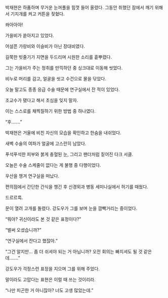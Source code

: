 박재현은 하품하며 무거운 눈꺼풀을 힘껏 들어 올렸다. 그동안 취했던 잠에서 깨기 위해서 기지개를 켜고 커튼을 젖혔다.

쏴아아아!

가을비가 쏟아지고 있었다.

어설픈 가랑비와 이슬비가 아닌 장대비였다.

길쭉한 빗줄기가 지면을 두드리며 시원한 소리를 흩뿌렸다.

그는 가을비가 주는 정취를 만끽하던 중 싱크대로 이동해 씻었다.

비누로 머리를 감고, 얼굴을 씻고 수건으로 물을 닦았다.

오늘 말고도 종종 응급 수술 때문에 연구실에서 잔 적이 있었다.

조교수가 됐다고 해서 초심을 잊지 말자.

이는 스스로를 채찍질하기 위한 방법 중 하나였다.

“후…….”

박재현은 거울에 비친 자신의 모습을 확인하고 한숨을 내쉬었다.

새벽 수술의 여파가 얼굴에 고스란히 남았다.

푸석푸석한 피부와 붉게 충혈된 눈, 그리고 팬더처럼 짙어진 다크 서클.

오늘은 수술 스케줄이 없다는 게 불행 중 다행이었다.

우산을 챙겨 연구실을 떠났다.

편의점에서 간단한 간식을 챙긴 후 신경외과 병동 세미나실에서 허기를 때웠다.

드르르륵.

문이 열려 고개를 돌렸다. 강도우가 그를 보며 눈을 깜빡거리는 중이었다.

“뭐야? 귀신이라도 본 것 같은 표정이다?”

“벌써 오셨습니까?”

“연구실에서 잔다고 했잖아.”

“그건 알지만… 좀 더 쉬셔야 되는 거 아닙니까? 오전 회의는 빠지셔도 될 것 같은데…….”

강도우가 걱정스런 표정을 지으며 그를 위해 주었다.

말이라도 고맙다는 표현은 이럴 때 쓰는 것이리라.

“나만 피곤한 거 아니잖아? 너도 고생 많았는데.”
